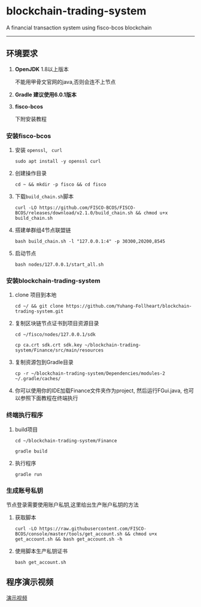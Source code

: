 # blockchain-trading-system

A financial transaction system using fisco-bcos blockchain

---

## 环境要求

1. **OpenJDK** 1.8以上版本

   不能用甲骨文官网的java,否则会连不上节点

2. **Gradle 建议使用6.0.1版本**

3. **fisco-bcos**

   下附安装教程

### 安装fisco-bcos

1. 安装 `openssl`, ` curl`

   `sudo apt install -y openssl curl`

2. 创建操作目录

   `cd ~ && mkdir -p fisco && cd fisco`

3. 下载`build_chain.sh`脚本

   `curl -LO https://github.com/FISCO-BCOS/FISCO-BCOS/releases/download/v2.1.0/build_chain.sh && chmod u+x build_chain.sh`

4. 搭建单群组4节点联盟链

   `bash build_chain.sh -l "127.0.0.1:4" -p 30300,20200,8545`

5. 启动节点

   `bash nodes/127.0.0.1/start_all.sh`

### **安装blockchain-trading-system**

1. clone 项目到本地

   `cd ~/ && git clone https://github.com/Yuhang-Follheart/blockchain-trading-system.git`

2. 复制区块链节点证书到项目资源目录

   `cd ~/fisco/nodes/127.0.0.1/sdk`

   `cp ca.crt sdk.crt sdk.key ~/blockchain-trading-system/Finance/src/main/resources`

3. 复制资源包到Gradle目录

   `cp -r ~/blockchain-trading-system/Dependencies/modules-2 ~/.gradle/caches/` 

4. 你可以使用你的IDE加载Finance文件夹作为project, 然后运行FGui.java, 也可以参照下面教程在终端执行

### 终端执行程序

1. build项目

   `cd ~/blockchain-trading-system/Finance`

   `gradle build`

2. 执行程序

   `gradle run`

### 生成账号私钥

节点登录需要使用账户私钥,这里给出生产账户私钥的方法

1. 获取脚本

   `curl -LO https://raw.githubusercontent.com/FISCO-BCOS/console/master/tools/get_account.sh && chmod u+x get_account.sh && bash get_account.sh -h`

2. 使用脚本生产私钥证书

   `bash get_account.sh`

## 程序演示视频

[演示视频](https://github.com/Yuhang-Follheart/blockchain-trading-system/blob/master/demo.mp4)
